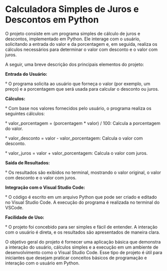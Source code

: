 # Calculadora Simples de Juros e Descontos em Python

O projeto consiste em um programa simples de cálculo de juros e descontos, implementado em Python. Ele interage com o usuário, solicitando a entrada do valor e da porcentagem e, em seguida, realiza os cálculos necessários para determinar o valor com desconto e o valor com juros.

A seguir, uma breve descrição dos principais elementos do projeto:

<strong> Entrada do Usuário: </strong>

° O programa solicita ao usuário que forneça o valor (por exemplo, um preço) e a porcentagem que será usada para calcular o desconto ou juros.

<strong> Cálculos:</strong>

° Com base nos valores fornecidos pelo usuário, o programa realiza os seguintes cálculos:

° valor_porcentagem = (porcentagem * valor) / 100: Calcula a porcentagem do valor.

° valor_desconto = valor - valor_porcentagem: Calcula o valor com desconto.

° valor_juros = valor + valor_porcentagem: Calcula o valor com juros.

<strong> Saída de Resultados:</strong> 

° Os resultados são exibidos no terminal, mostrando o valor original, o valor com desconto e o valor com juros.

<strong>Integração com o Visual Studio Code:</strong>

° O código é escrito em um arquivo Python que pode ser criado e editado no Visual Studio Code. A execução do programa é realizada no terminal do VSCode.

<strong>Facilidade de Uso:</strong>

° O projeto foi concebido para ser simples e fácil de entender. A interação com o usuário é direta, e os resultados são apresentados de maneira clara.

O objetivo geral do projeto é fornecer uma aplicação básica que demonstra a interação do usuário, cálculos simples e a execução em um ambiente de desenvolvimento como o Visual Studio Code. Esse tipo de projeto é útil para iniciantes que desejam praticar conceitos básicos de programação e interação com o usuário em Python.





